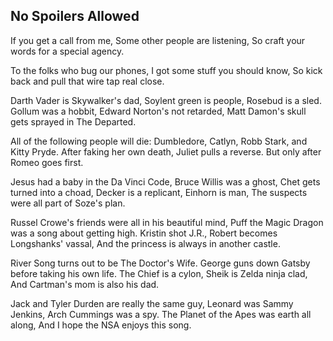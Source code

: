 ## No Spoilers Allowed

If you get a call from me,
Some other people are listening,
So craft your words for a special agency.

To the folks who bug our phones,
I got some stuff you should know, 
So kick back and pull that wire tap real close.

Darth Vader is Skywalker's dad,
Soylent green is people, Rosebud is a sled.
Gollum was a hobbit, Edward Norton's not retarded,
Matt Damon's skull gets sprayed in The Departed.

All of the following people will die:
Dumbledore, Catlyn, Robb Stark, and Kitty Pryde.
After faking her own death, Juliet pulls a reverse.
But only after Romeo goes first.

Jesus had a baby in the Da Vinci Code,
Bruce Willis was a ghost, Chet gets turned into a choad,
Decker is a replicant, Einhorn is man,
The suspects were all part of Soze's plan.

Russel Crowe's friends were all in his beautiful mind,
Puff the Magic Dragon was a song about getting high.
Kristin shot J.R., Robert becomes  Longshanks' vassal,
And the princess is always in another castle.

River Song turns out to be The Doctor's Wife.
George guns down Gatsby before taking his own life.
The Chief is a cylon, Sheik is Zelda ninja clad,
And Cartman's mom is also his dad.

Jack and Tyler Durden are really the same guy,
Leonard was Sammy Jenkins, Arch Cummings was a spy.
The Planet of the Apes was earth all along,
And I hope the NSA enjoys this song.
